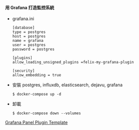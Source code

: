 #### 用 Grafana 打造監控系統

- grafana.ini
  ```
  [database]
  type = postgres
  host = postgres
  name = grafana
  user = postgres
  password = postgres

  [plugins]
  allow_loading_unsigned_plugins =felix-my-grafana-plugin

  [security]
  allow_embedding = true
  ```

- 安裝 postgres, influxdb, elasticsearch, dejavu, grafana
  ```command
  $ docker-compose up -d
  ```
- 卸載
  ```command
  $ docker-compose down --volumes
  ```



[Grafana Panel Plugin Template](https://github.com/grafana/grafana-starter-panel)